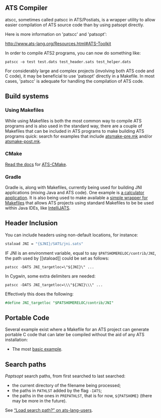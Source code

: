 ## ATS Compiler
atscc, sometimes called patscc in ATS/Postiats, is a wrapper utility to allow easier compilation of ATS source code than by using patsopt directly.

Here is more information on 'patscc' and 'patsopt':

http://www.ats-lang.org/Resources.html#ATS-Toolkit

In order to compile ATS2 programs, you can now do
something like:

```
patscc -o test test.dats test_header.sats test_helper.dats
```

For considerably large and complex projects (involving both ATS code and C code), it may be beneficial to use 'patsopt' directly in a Makefile. In most cases, 'patscc' is adequate for handling the compilation of ATS code.


## Build systems

### Using Makefiles

While using Makefiles is both the most common way to compile ATS programs and is also used in the standard way, there are a couple of Makefiles that can be included in ATS programs to make building ATS programs quick: search for examples that include [atsmake-pre.mk](../../tree/master/share/atsmake-pre.mk) and/or [atsmake-post.mk](../../tree/master/share/atsmake-post.mk).

### CMake
[Read the docs](https://ats-cmake-documentaition.readthedocs.org/en/latest/index.html) for [ATS-CMake](https://github.com/steinwaywhw/ATS-CMake).

### Gradle

Gradle is, along with Makefiles, currently being used for building JNI applications (mixing Java and ATS code). One example is [a calculator application](https://github.com/bbarker/BIBCalc). It is also being used to make available a [simple wrapper for Makefiles](https://gist.github.com/bbarker/c73ecf257bca966c1efd) that allows ATS projects using standard Makefiles to be be used within Java IDEs, like [IntelliJATS](https://github.com/bbarker/IntelliJATS).

## Header Inclusion

You can include headers using non-default locations, for instance:

```ocaml
staload JNI = "{$JNI}/SATS/jni.sats"
```

IF JNI is an environment variable, equal to say `$PATSHOMERELOC/contrib/JNI`, the path used by [[staload]] could be set as follows:

```
patscc -DATS JNI_targetloc=\"${JNI}\" ...
```

In Cygwin, some extra delimiters are needed:

```
patscc -DATS JNI_targetloc=\\\"${JNI}\\\" ...
```


Effectively this does the following:

```ocaml
#define JNI_targetloc "$PATSHOMERELOC/contrib/JNI"
```

## Portable Code

Several example exist where a Makefile for an ATS project can generate portable C code that can later be compiled without the aid of any ATS installation:

* The most [basic example](../../tree/master/doc/EXAMPLE/PORTABLE).

## Search paths

*Paptsopt* search paths, from first searched to last searched:

  * the current directory of the filename being processed;
  * the paths in `PATHLST` added by the flag `-IATS`;
  * the paths in the ones in `PREPATHLST`, that is for now, `${PATSHOME}` (there may be more in the future).

See [“Load search path?” on ats-lang-users](https://groups.google.com/forum/#!topic/ats-lang-users/fS9R7QhgZVY).

